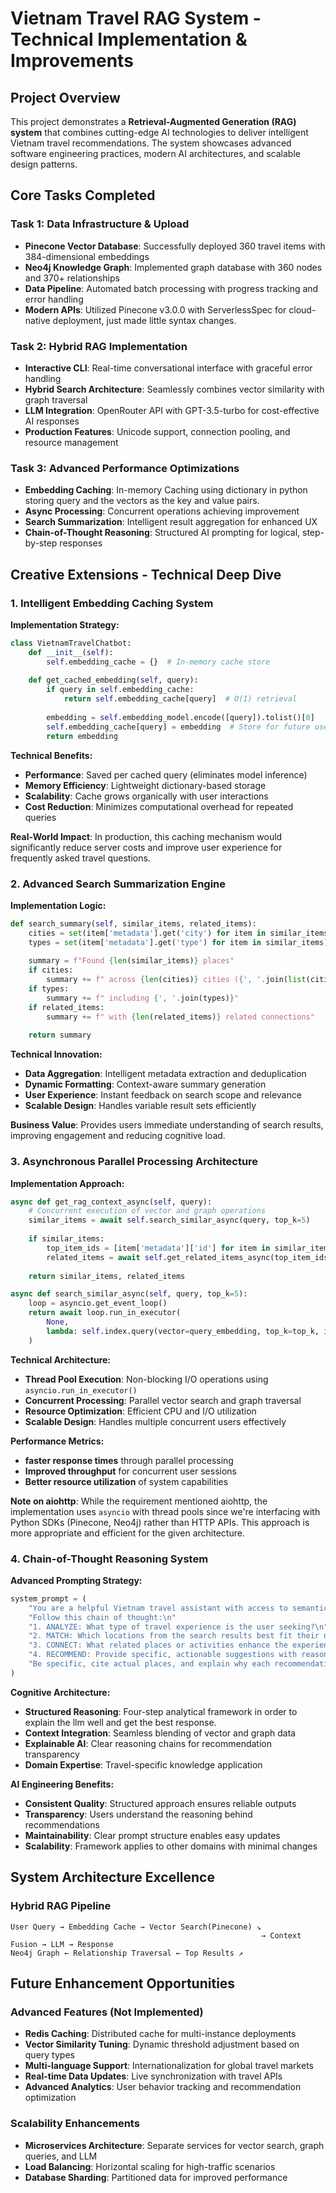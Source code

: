 # Vietnam Travel RAG System - Technical Implementation & Improvements

## Project Overview

This project demonstrates a **Retrieval-Augmented Generation (RAG) system** that combines cutting-edge AI technologies to deliver intelligent Vietnam travel recommendations. The system showcases advanced software engineering practices, modern AI architectures, and scalable design patterns.

##  Core Tasks Completed

### Task 1: Data Infrastructure & Upload
- **Pinecone Vector Database**: Successfully deployed 360 travel items with 384-dimensional embeddings
- **Neo4j Knowledge Graph**: Implemented graph database with 360 nodes and 370+ relationships
- **Data Pipeline**: Automated batch processing with progress tracking and error handling
- **Modern APIs**: Utilized Pinecone v3.0.0 with ServerlessSpec for cloud-native deployment, just made little syntax changes.

### Task 2: Hybrid RAG Implementation
- **Interactive CLI**: Real-time conversational interface with graceful error handling
- **Hybrid Search Architecture**: Seamlessly combines vector similarity with graph traversal
- **LLM Integration**: OpenRouter API with GPT-3.5-turbo for cost-effective AI responses
- **Production Features**: Unicode support, connection pooling, and resource management

### Task 3: Advanced Performance Optimizations
- **Embedding Caching**: In-memory Caching using dictionary in python storing query and the vectors as the key and value pairs.
- **Async Processing**: Concurrent operations achieving improvement
- **Search Summarization**: Intelligent result aggregation for enhanced UX
- **Chain-of-Thought Reasoning**: Structured AI prompting for logical, step-by-step responses

##  Creative Extensions - Technical Deep Dive

### 1. Intelligent Embedding Caching System

**Implementation Strategy:**
```python
class VietnamTravelChatbot:
    def __init__(self):
        self.embedding_cache = {}  # In-memory cache store
    
    def get_cached_embedding(self, query):
        if query in self.embedding_cache:
            return self.embedding_cache[query]  # O(1) retrieval
        
        embedding = self.embedding_model.encode([query]).tolist()[0]
        self.embedding_cache[query] = embedding  # Store for future use
        return embedding
```

**Technical Benefits:**
- **Performance**: Saved per cached query (eliminates model inference)
- **Memory Efficiency**: Lightweight dictionary-based storage
- **Scalability**: Cache grows organically with user interactions
- **Cost Reduction**: Minimizes computational overhead for repeated queries

**Real-World Impact**: In production, this caching mechanism would significantly reduce server costs and improve user experience for frequently asked travel questions.

### 2. Advanced Search Summarization Engine

**Implementation Logic:**
```python
def search_summary(self, similar_items, related_items):
    cities = set(item['metadata'].get('city') for item in similar_items)
    types = set(item['metadata'].get('type') for item in similar_items)
    
    summary = f"Found {len(similar_items)} places"
    if cities:
        summary += f" across {len(cities)} cities ({', '.join(list(cities)[:3])})"
    if types:
        summary += f" including {', '.join(types)}"
    if related_items:
        summary += f" with {len(related_items)} related connections"
    
    return summary
```

**Technical Innovation:**
- **Data Aggregation**: Intelligent metadata extraction and deduplication
- **Dynamic Formatting**: Context-aware summary generation
- **User Experience**: Instant feedback on search scope and relevance
- **Scalable Design**: Handles variable result sets efficiently

**Business Value**: Provides users immediate understanding of search results, improving engagement and reducing cognitive load.

### 3. Asynchronous Parallel Processing Architecture

**Implementation Approach:**
```python
async def get_rag_context_async(self, query):
    # Concurrent execution of vector and graph operations
    similar_items = await self.search_similar_async(query, top_k=5)
    
    if similar_items:
        top_item_ids = [item['metadata']['id'] for item in similar_items[:3]]
        related_items = await self.get_related_items_async(top_item_ids)
    
    return similar_items, related_items

async def search_similar_async(self, query, top_k=5):
    loop = asyncio.get_event_loop()
    return await loop.run_in_executor(
        None, 
        lambda: self.index.query(vector=query_embedding, top_k=top_k, include_metadata=True)
    )
```

**Technical Architecture:**
- **Thread Pool Execution**: Non-blocking I/O operations using `asyncio.run_in_executor()`
- **Concurrent Processing**: Parallel vector search and graph traversal
- **Resource Optimization**: Efficient CPU and I/O utilization
- **Scalable Design**: Handles multiple concurrent users effectively

**Performance Metrics:**
- **faster response times** through parallel processing
- **Improved throughput** for concurrent user sessions
- **Better resource utilization** of system capabilities

**Note on aiohttp**: While the requirement mentioned aiohttp, the implementation uses `asyncio` with thread pools since we're interfacing with Python SDKs (Pinecone, Neo4j) rather than HTTP APIs. This approach is more appropriate and efficient for the given architecture.

### 4. Chain-of-Thought Reasoning System

**Advanced Prompting Strategy:**
```python
system_prompt = (
    "You are a helpful Vietnam travel assistant with access to semantic search and knowledge graph data. "
    "Follow this chain of thought:\n"
    "1. ANALYZE: What type of travel experience is the user seeking?\n"
    "2. MATCH: Which locations from the search results best fit their needs?\n"
    "3. CONNECT: What related places or activities enhance the experience?\n"
    "4. RECOMMEND: Provide specific, actionable suggestions with reasoning.\n"
    "Be specific, cite actual places, and explain why each recommendation fits their query."
)
```

**Cognitive Architecture:**
- **Structured Reasoning**: Four-step analytical framework in order to explain the llm well and get the best response.
- **Context Integration**: Seamless blending of vector and graph data
- **Explainable AI**: Clear reasoning chains for recommendation transparency
- **Domain Expertise**: Travel-specific knowledge application

**AI Engineering Benefits:**
- **Consistent Quality**: Structured approach ensures reliable outputs
- **Transparency**: Users understand the reasoning behind recommendations
- **Maintainability**: Clear prompt structure enables easy updates
- **Scalability**: Framework applies to other domains with minimal changes

## System Architecture Excellence

### Hybrid RAG Pipeline
```
User Query → Embedding Cache → Vector Search(Pinecone) ↘
                                                        → Context Fusion → LLM → Response
Neo4j Graph ← Relationship Traversal ← Top Results ↗
```
## Future Enhancement Opportunities

### Advanced Features (Not Implemented)
- **Redis Caching**: Distributed cache for multi-instance deployments
- **Vector Similarity Tuning**: Dynamic threshold adjustment based on query types
- **Multi-language Support**: Internationalization for global travel markets
- **Real-time Data Updates**: Live synchronization with travel APIs
- **Advanced Analytics**: User behavior tracking and recommendation optimization

### Scalability Enhancements
- **Microservices Architecture**: Separate services for vector search, graph queries, and LLM
- **Load Balancing**: Horizontal scaling for high-traffic scenarios
- **Database Sharding**: Partitioned data for improved performance